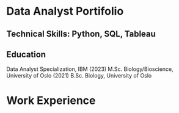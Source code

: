 # Data Analyst Portifolio 

## Technical Skills: Python, SQL, Tableau

## Education
 Data Analyst Specialization, IBM (2023)
 M.Sc. Biology/Bioscience, University of Oslo (2021)
 B.Sc. Biology, University of Oslo 
 

# Work Experience
